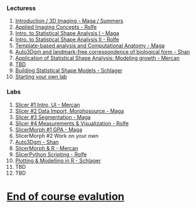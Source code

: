 ### Lecturess
1. [Introduction / 3D Imaging - Maga / Summers](https://docs.google.com/forms/d/1rOQAfD2RxNpgLQxNzKq25rQ49Xe4epyCDASPOvlCYn4)
2. [Applied Imaging Concepts - Rolfe](https://docs.google.com/forms/d/1ibm4kW7BQo0lJHm2rNT3SaokznhrbeXSt-fFbNVjIz8)
3. [Intro. to Statistical Shape Analysis I - Maga](https://docs.google.com/forms/d/1KXzcosPFhmWH1spTnaqQQHSmSMu_11GTkIdkTT8dsdQ)
4. [Intro. to Statistical Shape Analysis II - Rolfe](https://docs.google.com/forms/d/1-rUdUnEwQ8RLfn4PRF198_WWe1we1Y90JTgAdYrPpdQ/)
5. [Template-based analysis and Computational Anatomy - Maga](https://docs.google.com/forms/d/1gWhe7MP5IJRecX0pAvRPYnJKvmIT_pi8eiTes7tgPl4/)
6. [Auto3Dgm and landmark-free correspondence of biological form - Shan](https://docs.google.com/forms/d/18t2HnZLoa-UkNnJE2aHGOw4WJmtk7G-q1KQ7BI9YaVs)
7. [Application of Statistical Shape Analysis: Modeling growth - Mercan](https://docs.google.com/forms/d/14kBS-5v0AXO1SUk1AVSpCghgmnyDxcft0urbrQzekco/)
8. [TBD]()
9. [Building Statistical Shape Models - Schlager](https://docs.google.com/forms/d/1tXQ7fZehJCXRvuSukMmuNmXu0eW86BPFkKjwOyWb6Hw)
10. [Starting your own lab]()

### Labs
1. [Slicer #1 Intro, UI - Mercan](https://docs.google.com/forms/d/1-td1StCigDebz0JkJE_dEFu9AQU-Wtpo8ad2dSm-jac)
2. [Slicer #2 Data Import, Morphosource - Maga](https://docs.google.com/forms/d/1wlbYcokrYNJGOx8LDipL_MStXKIZnumrVRlnzRdRCVY/)
3. [Slicer #3 Segmentation - Maga](https://docs.google.com/forms/d/1ONDPHhOkGHLXjTYaRsVvxql3MTrRHCg6QG_rMD2dt3s)
4. [Slicer #4 Measurements & Visualization - Rolfe](https://docs.google.com/forms/d/1MQA6glk6xUN8vTetsdFn68XWdiX-DDNv0hSnZWYST28/edit)
5. [SlicerMorph #1 GPA - Maga](https://docs.google.com/forms/d/1t43LQyVbN_MlJ_57F3CQZE7MG9MJcsccmhXa_ed3esA)
6. SlicerMorph #2 Work on your own
7. [Auto3Dgm - Shan](https://docs.google.com/forms/d/18RLGURimNeA9NBhjhCa-UsUWSNciQ0Mj0-Ry2JDcJl0)
8. [SlicerMorph & R - Mercan](https://docs.google.com/forms/d/1lr9b8Tpa9QvAnPwA7y097TDC7HeUvC5PQ1bqqGdkxYk)
9. [SlicerPython Scripting - Rolfe](https://docs.google.com/forms/d/1keXwiRTuRgdfeV7Z_k9cG8p583_xk9YIz-pi1bV299o)
10. [Plotting & Modelling in R - Schlager](https://docs.google.com/forms/d/1yop2_T1OpAa4bRFrL3PEinXD2hwLbj3yNUhHjy3DTlM)
11. TBD
12. TBD

# [End of course evalution](https://docs.google.com/forms/d/1vIdDajmlvgxiVvEVfxo567AMTtVoJy2sDygOA-wCNZ0/)
